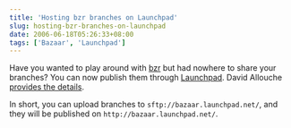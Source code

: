 ```yaml
---
title: 'Hosting bzr branches on Launchpad'
slug: hosting-bzr-branches-on-launchpad
date: 2006-06-18T05:26:33+08:00
tags: ['Bazaar', 'Launchpad']
---
```


Have you wanted to play around with [bzr](http://www.bazaar-vcs.org/)
but had nowhere to share your branches? You can now publish them through
[Launchpad](https://launchpad.net/). David Allouche [provides the
details](http://ddaa.net/blog/launchpad/bzr-hosting).

In short, you can upload branches to `sftp://bazaar.launchpad.net/`,
and they will be published on `http://bazaar.launchpad.net/`.
